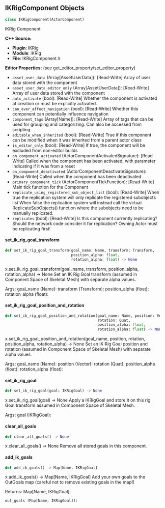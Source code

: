 ## IKRigComponent Objects

```python
class IKRigComponent(ActorComponent)
```

IKRig Component

**C++ Source:**

- **Plugin**: IKRig
- **Module**: IKRig
- **File**: IKRigComponent.h

**Editor Properties:** (see get_editor_property/set_editor_property)

- ``asset_user_data`` (Array[AssetUserData]):  [Read-Write] Array of user data stored with the component
- ``asset_user_data_editor_only`` (Array[AssetUserData]):  [Read-Write] Array of user data stored with the component
- ``auto_activate`` (bool):  [Read-Write] Whether the component is activated at creation or must be explicitly activated.
- ``can_ever_affect_navigation`` (bool):  [Read-Write] Whether this component can potentially influence navigation
- ``component_tags`` (Array[Name]):  [Read-Write] Array of tags that can be used for grouping and categorizing. Can also be accessed from scripting.
- ``editable_when_inherited`` (bool):  [Read-Write] True if this component can be modified when it was inherited from a parent actor class
- ``is_editor_only`` (bool):  [Read-Write] If true, the component will be excluded from non-editor builds
- ``on_component_activated`` (ActorComponentActivatedSignature):  [Read-Write] Called when the component has been activated, with parameter indicating if it was from a reset
- ``on_component_deactivated`` (ActorComponentDeactivateSignature):  [Read-Write] Called when the component has been deactivated
- ``primary_component_tick`` (ActorComponentTickFunction):  [Read-Write] Main tick function for the Component
- ``replicate_using_registered_sub_object_list`` (bool):  [Read-Write] When true the replication system will only replicate the registered subobjects list
  When false the replication system will instead call the virtual ReplicateSubObjects() function where the subobjects need to be manually replicated.
- ``replicates`` (bool):  [Read-Write] Is this component currently replicating? Should the network code consider it for replication? Owning Actor must be replicating first!

<a id="unreal.IKRigComponent.set_ik_rig_goal_transform"></a>

#### set_ik_rig_goal_transform

```python
def set_ik_rig_goal_transform(goal_name: Name, transform: Transform,
                              position_alpha: float,
                              rotation_alpha: float) -> None
```

x.set_ik_rig_goal_transform(goal_name, transform, position_alpha, rotation_alpha) -> None
Set an IK Rig Goal transform (assumed in Component Space of Skeletal Mesh) with separate alpha values.

Args:
    goal_name (Name): 
    transform (Transform): 
    position_alpha (float): 
    rotation_alpha (float):

<a id="unreal.IKRigComponent.set_ik_rig_goal_position_and_rotation"></a>

#### set_ik_rig_goal_position_and_rotation

```python
def set_ik_rig_goal_position_and_rotation(goal_name: Name, position: Vector,
                                          rotation: Quat,
                                          position_alpha: float,
                                          rotation_alpha: float) -> None
```

x.set_ik_rig_goal_position_and_rotation(goal_name, position, rotation, position_alpha, rotation_alpha) -> None
Set an IK Rig Goal position and rotation (assumed in Component Space of Skeletal Mesh) with separate alpha values.

Args:
    goal_name (Name): 
    position (Vector): 
    rotation (Quat): 
    position_alpha (float): 
    rotation_alpha (float):

<a id="unreal.IKRigComponent.set_ik_rig_goal"></a>

#### set_ik_rig_goal

```python
def set_ik_rig_goal(goal: IKRigGoal) -> None
```

x.set_ik_rig_goal(goal) -> None
Apply a IKRigGoal and store it on this rig. Goal transform assumed in Component Space of Skeletal Mesh.

Args:
    goal (IKRigGoal):

<a id="unreal.IKRigComponent.clear_all_goals"></a>

#### clear_all_goals

```python
def clear_all_goals() -> None
```

x.clear_all_goals() -> None
Remove all stored goals in this component.

<a id="unreal.IKRigComponent.add_ik_goals"></a>

#### add_ik_goals

```python
def add_ik_goals() -> Map[Name, IKRigGoal]
```

x.add_ik_goals() -> Map[Name, IKRigGoal]
Add your own goals to the OutGoals map (careful not to remove existing goals in the map!)

Returns:
    Map[Name, IKRigGoal]: 

    out_goals (Map[Name, IKRigGoal]):

<a id="unreal.RetargetChainSettings"></a>
